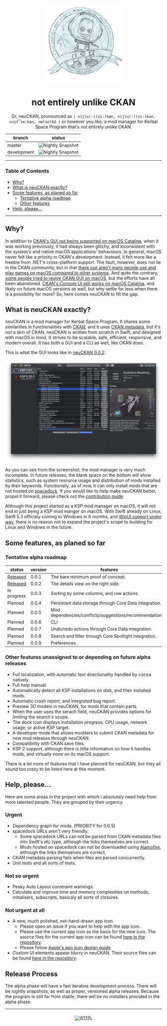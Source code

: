 <p align="center">
	<img src="neuCKAN/Assets.xcassets/AppIcon.appiconset/draft-3.png" alt="neuCKAN logo" height="256"  />
</p>
<h1 align="center">
	not entirely unlike CKAN
</h1>
<p align="center">
	Or, neuCKAN, pronounced as <code>| n(j)u(ː)(siː)kæn, n(j)u(ː)(siː)kan, nɔʏ̯t͡seːkan, nœ(se)kɑ̃ |</code> or however you like, a mod manager for Kerbal Space Program that's not entirely unlike CKAN.
</p>

| branch      | status                                                       |
| ----------- | ------------------------------------------------------------ |
| master      | ![Nightly Snapshot](https://github.com/WowbaggersLiquidLunch/neuCKAN/workflows/Nightly%20Snapshot/badge.svg?branch=master) |
| development | ![Nightly Snapshot](https://github.com/WowbaggersLiquidLunch/neuCKAN/workflows/Nightly%20Snapshot/badge.svg?branch=development) |

---

### Table of Contents

- [Why?](#why)
- [What is neuCKAN exactly?](#what-is-neuckan-exactly)
- [Some features, as planed so far](#some-features-as-planed-so-far)
	- [Tentative alpha roadmap](#tentative-alpha-roadmap)
	- [Other features](#other-features-unassigned-to-or-depending-on-future-alpha-releases)
- [Help, please...](#help-please)

---

## Why?

In addition to [CKAN's GUI not being supported on macOS Catalina](https://github.com/KSP-CKAN/CKAN/issues/2906), when it was working previously, it had always been glitchy, and inconsistent with the system's and native macOS applications' behaviours. In general, macOS never felt like a priority in CKAN's development. Instead, it felt more like a freebie from .NET's cross-platform support. The fault, however, does not lie in the CKAN community, but in that [there just aren't many people use and play games on macOS compared to other systems](https://store.steampowered.com/hwsurvey). And quite the contrary, [some people tried to revive CKAN GUI on macOS](https://github.com/KSP-CKAN/CKAN/issues/2848), but the efforts have all been abandoned. [CKAN's Console UI still works on macOS Catalina](https://github.com/KSP-CKAN/CKAN/pull/2911), and likely on future macOS versions as well, but why settle for less when there is a possibility for more? So, here comes neuCKAN to fill the gap.

## What is neuCKAN exactly?

neuCKAN is a mod manager for Kerbal Space Program. It shares some similarities in functionalities with [CKAN](https://github.com/KSP-CKAN/CKAN), and it uses [CKAN metadata](https://github.com/KSP-CKAN/CKAN-meta), but it's not a skin of CKAN. neuCKAN is written from scratch in Swift, and designed with macOS in mind. It strives to be scalable, safe, efficient, responsive, and modern overall. It has both a GUI and a CLI as well, like CKAN does.

This is what the GUI looks like in [neuCKAN 0.0.2][neuCKAN 0.0.2]:

![neuCKAN 0.0.2 screenshot](Documentation/Screenshots/0.0.2/windowed.png)

As you can see from the screenshot, the mod manager is very much incomplete. In future releases, the blank space on the bottom will show statistics, such as system resource usage and distribution of mods installed by their keywords. Functionally, as of now, it can only install mods that are not hosted on [spacedock](https://spacedock.info). If you would like to help make neuCKAN better, propel it forward, please check out the [contribution guide](CONTRIBUTING.md)

Although this project started as a KSP mod manager on macOS, it will not end in just being a KSP mod manger on macOS. With Swift already on Linux, Swift 5.3 officialy coming to Windows in 6 months, and [WinUI support under way](https://forums.swift.org/t/documenting-winui-support-progress/35592), there is no reason not to expand the project's scope to building for Linux and Windows in the future.

## Some features, as planed so far

### Tentative alpha roadmap

| status                    | version | features                                                  |
| ------------------------- | ------- | --------------------------------------------------------- |
| [Released][neuCKAN 0.0.1] | 0.0.1   | The bare minimum proof of concept.                        |
| [Released][neuCKAN 0.0.2] | 0.0.2   | The details view on the right side.                       |
| In progress               | 0.0.3   | Sorting by some columns, and row actions.                 |
| Planned                   | 0.0.4   | Persistant data storage through Core Data integration.    |
| Planned                   | 0.0.5   | Mod dependencies/conflicts/suggestions/recommendations... |
| Planned                   | 0.0.6   | CLI                                                       |
| Planned                   | 0.0.7   | Undo/redo actions through Core Data integration.          |
| Planned                   | 0.0.8   | Search and filter through Core Spotlight integration.     |
| Planned                   | 0.0.9   | Preferences.                                              |

### Other features unassigned to or depending on future alpha releases

- Full localization, with automatic text directionality handled by cocoa natively.
- Full help manual.
- Automatically detect all KSP installations on disk, and their installed mods.
- Automatic crash report, and integrated bug report.
- Preview 3D models in neuCKAN, for mods that contain parts.
- When the user uses the serach field, neuCKAN provides options for limiting the search's scope.
- The dock icon displays installation progress, CPU usage, network usage, or active KSP target.
- A developer mode that allows modders to submit CKAN metadata for new mod releases through neuCKAN.
- Compatibility with CKAN save files.
- KSP 2 support, although there is little information on how it handles mods, and virtually none on its macOS support.

There is a lot more of features that I have planned for neuCKAN, but they all sound too crazy to be listed here at this moment. 

## Help, please...

Here are some areas in the project with which I absolutely need help from more talented people. They are grouped by their urgency.

### Urgent

- Dependency graph for mods. (PRIORITY for 0.0.5)
- spacedock URLs aren't very friendly.
	- Some spacedock URLs can not be parsed from CKAN metadata files into Swift's `URL` type, although the links themselves are correct.
	- Mods hosted on spacedock can not be downloaded using [Alamofire](https://github.com/Alamofire/Alamofire), although the links themselves are correct.
- CKAN metadata parsing fails when files are parsed concurrently.
- Unit tests and all sorts of tests.

### Not so urgent

- Pesky Auto Layout constraint warnings.
- Calculate and improve time and memory complexities on methods, initialisers, subscripts, basicaly all sorts of closures.

### Not urgent at all

- A new, much polished, not-hand-drawn app icon.
	- Please open an issue if you want to help with the app icon.
	- Please use the current app icon as the basis for the new icon. The source files for the current app icon can be found [here in the repository](UI/Icons/App/).
	- Please follow [Apple's app icon design guide](https://developer.apple.com/design/human-interface-guidelines/macos/icons-and-images/app-icon/).
- Custom UI elements appear blurry in neuCKAN. Their source files can be found [here in the repository](UI/Icons/).

## Release Process

The alpha phase will have a fast iterative development process. There will be nightly snapshots, as well as proper, versioned alpha releases. Because the program is still far from stable, there will be no installers provided in the alpha phase.

---

<p align="center">	
	<sub>
		<a href="http://www.wtfpl.net/" align="center">
			<img src="http://www.wtfpl.net/wp-content/uploads/2012/12/logo-220x1601.png" alt="WTFPL" height="64" align="center" />
		</a>
	</sub>
</p>	

[neuCKAN 0.0.1]: https://github.com/WowbaggersLiquidLunch/neuCKAN/releases/tag/0.0.1
[neuCKAN 0.0.2]: https://github.com/WowbaggersLiquidLunch/neuCKAN/releases/tag/0.0.2
